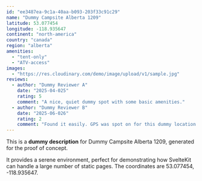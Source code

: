 ```yaml
---
id: "ee3487ea-9c1a-40aa-b093-203f33c91c29"
name: "Dummy Campsite Alberta 1209"
latitude: 53.077454
longitude: -118.935647
continent: "north-america"
country: "canada"
region: "alberta"
amenities:
  - "tent-only"
  - "ATV-access"
images:
  - "https://res.cloudinary.com/demo/image/upload/v1/sample.jpg"
reviews:
  - author: "Dummy Reviewer A"
    date: "2025-04-025"
    rating: 5
    comment: "A nice, quiet dummy spot with some basic amenities."
  - author: "Dummy Reviewer B"
    date: "2025-06-026"
    rating: 2
    comment: "Found it easily. GPS was spot on for this dummy location."
---
```


This is a **dummy description** for Dummy Campsite Alberta 1209, generated for the proof of concept.

It provides a serene environment, perfect for demonstrating how SvelteKit can handle a large number of static pages. The coordinates are 53.077454, -118.935647.
